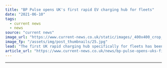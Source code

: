 ```yaml
---
title: "BP Pulse opens UK's first rapid EV charging hub for fleets"
date: "2021-06-10"
tags: 
  - current news
  - news
source: "current news"
image_url: "https://www.current-news.co.uk/static/images/_400x400_crop_center-center/bp-pulse-fleet-rapid-charging-hub-image-BP-Pulse.jpg"
image_fp: "/assets/img/post_thumbnails/25.jpg"
lead: "​The first UK rapid charging hub specifically for fleets has been opened by BP Pulse, with 10 50KW chargers already in the ground."
article_url: "https://www.current-news.co.uk/news/bp-pulse-opens-uks-first-rapid-ev-charging-hub-for-fleets?utm_source=rss-feeds&utm_medium=rss&utm_campaign=rss"
---
```


---
